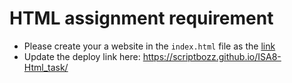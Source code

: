 # HTML assignment requirement

- Please create your a website in the `index.html` file as the [link](https://integrify-finland.github.io/bof-html_introduction/)
- Update the deploy link here:
  https://scriptbozz.github.io/ISA8-Html_task/
